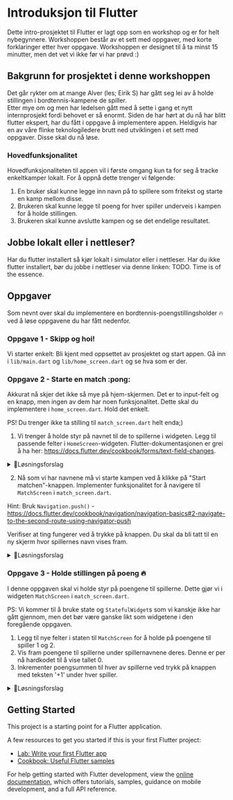 # Introduksjon til Flutter

Dette intro-prosjektet til Flutter er lagt opp som en workshop og er for helt nybegynnere. Workshoppen består av et sett med oppgaver, med korte forklaringer etter hver oppgave. Workshoppen er designet til å ta minst 15 minutter, men det vet vi ikke før vi har prøvd :) 


## Bakgrunn for prosjektet i denne workshoppen
Det går rykter om at mange Alver (les; Eirik S) har gått seg lei av å holde stillingen i bordtennis-kampene de spiller.  
Etter mye om og men har ledelsen gått med å sette i gang et nytt internprosjekt fordi behovet er så enormt. 
Siden de har hørt at du nå har blitt flutter ekspert, har du fått i oppgave å implementere appen. 
Heldigvis har en av våre flinke teknologiledere brutt ned utviklingen i et sett med oppgaver. Disse skal du nå løse. 

### Hovedfunksjonalitet 
Hovedfunksjonaliteten til appen vil i første omgang kun ta for seg å tracke enkeltkamper lokalt. 
For å oppnå dette trenger vi følgende: 

1. En bruker skal kunne legge inn navn på to spillere som fritekst og starte en kamp mellom disse. 
2. Brukeren skal kunne legge til poeng for hver spiller underveis i kampen for å holde stillingen.
3. Brukeren skal kunne avslutte kampen og se det endelige resultatet. 

## Jobbe lokalt eller i nettleser?

Har du flutter installert så kjør lokalt i simulator eller i nettleser. Har du ikke flutter installert, bør du jobbe i nettleser via denne linken: TODO. 
Time is of the essence. 


## Oppgaver
Som nevnt over skal du implementere en bordtennis-poengstillingsholder :fire: ved å løse oppgavene du har fått nedenfor.

### Oppgave 1 - Skipp og hoi!
Vi starter enkelt: Bli kjent med oppsettet av prosjektet og start appen. Gå inn i `lib/main.dart` og `lib/home_screen.dart` og se hva som er der.

### Oppgave 2 - Starte en match :pong: 

Akkurat nå skjer det ikke så mye på hjem-skjermen. Det er to input-felt og en knapp, men ingen av dem har noen funksjonalitet. Dette skal du implementere i `home_screen.dart`. Hold det enkelt.

PS! Du trenger ikke ta stilling til `match_screen.dart` helt enda;) 

1. Vi trenger å holde styr på navnet til de to spillerne i widgeten. Legg til passende felter i `HomeScreen`-widgeten. Flutter-dokumentasjonen er grei å ha her: https://docs.flutter.dev/cookbook/forms/text-field-changes.

<details><summary>🚨Løsningsforslag</summary>

Vi bruker `TextEditingController` klassen fra punkt 2 i flutter-dokumentasjonen. 
```dart
class HomeScreen extends StatelessWidget {
    
    // Lagt til to felter: en kontroller for hver spiller
    final TextEditingController player1Controller = TextEditingController();
    final TextEditingController player2Controller = TextEditingController();

...

                TextField(
                  // vi sender med kontrolleren i tekst-feltet
                  controller:  player1Controller,
                  decoration: const InputDecoration(labelText: "Spiller 1"),
                ),
                const SizedBox(height: 5),
                TextField(
                  // vi sender med kontrolleren i tekst-feltet
                  controller: player2Controller,
                  decoration: const InputDecoration(labelText: "Spiller 2"),
                ),
```

</details>

2. Nå som vi har navnene må vi starte kampen ved å klikke på "Start matchen"-knappen. Implementer funksjonalitet for å navigere til `MatchScreen` i `match_screen.dart`.

Hint: Bruk `Navigation.push()` - https://docs.flutter.dev/cookbook/navigation/navigation-basics#2-navigate-to-the-second-route-using-navigator-push


Verifiser at ting fungerer ved å trykke på knappen. Du skal da bli tatt til en ny skjerm hvor spillernes navn vises fram. 

<details><summary>🚨Løsningsforslag</summary>

```dart
ElevatedButton(
    onPressed: () {
    
    // Dytt den nye ruta/skjermen på navigasjonen. 
      Navigator.push(
          context,
          MaterialPageRoute(
              builder: (context) => MatchScreen(
                  // navnet på disse argumentene må passe feltene i MatchScreen 
                  player1: player1Controller.text,
                  player2: player2Controller.text)));
    },
    child: const Text("Start matchen!"))
```
</details>


### Oppgave 3 - Holde stillingen på poeng :fire:
I denne oppgaven skal vi holde styr på poengene til spillerne. Dette gjør vi i widgeten `MatchScreen` i `match_screen.dart`.

PS: Vi kommer til å bruke state og `StatefulWidget`s som vi kanskje ikke har gått gjennom, men det bør være ganske likt som widgetene i den foregående oppgaven.

1. Legg til nye felter i staten til `MatchScreen` for å holde på poengene til spiller 1 og 2. 
2. Vis fram poengene til spillerne under spillernavnene deres. Denne er per nå hardkodet til å vise tallet 0.
3. Inkrementer poengsummen til hver av spillerne ved trykk på knappen med teksten '+1' under hver spiller.


<details><summary>🚨Løsningsforslag</summary>

1.
```dart
class MatchScreenState extends State<MatchScreen> {
  int player1Score = 0;
  int player2Score = 0;
...
```
2.
```dart
...
Text(widget.player1),
Text("$player1Score", style: const TextStyle(fontSize: 64)),
...
Text(widget.player2),
Text("$player2Score", style: const TextStyle(fontSize: 64)),
...
``` 

3.
Vi er nødt til å bruke state og `setState()`-metoden i flutter. 

```
...
ElevatedButton(
    onPressed: () {
    // Dytt den nye ruta/skjermen på navigasjonen. 
      Navigator.push(
          context,
          MaterialPageRoute(
              builder: (context) => MatchScreen(
                  // navnet på disse argumentene må passe feltene i MatchScreen 
                  player1: player1Controller.text,
                  player2: player2Controller.text)));
    },
    child: const Text("Start matchen!"))
...
```
</details>


## Getting Started

This project is a starting point for a Flutter application.

A few resources to get you started if this is your first Flutter project:

- [Lab: Write your first Flutter app](https://docs.flutter.dev/get-started/codelab)
- [Cookbook: Useful Flutter samples](https://docs.flutter.dev/cookbook)

For help getting started with Flutter development, view the
[online documentation](https://docs.flutter.dev/), which offers tutorials,
samples, guidance on mobile development, and a full API reference.
